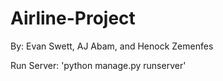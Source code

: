 # Airline-Project

By: Evan Swett, AJ Abam, and Henock Zemenfes

Run Server:
'python manage.py runserver'

